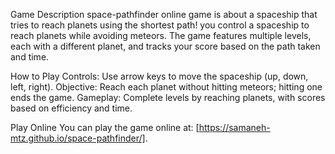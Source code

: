 

Game Description
space-pathfinder online game is about a spaceship that tries to reach planets using the shortest path!
you control a spaceship to reach planets while avoiding meteors. The game features multiple levels, each with a different planet, and tracks your score based on the path taken and time.

How to Play
Controls: Use arrow keys to move the spaceship (up, down, left, right).
Objective: Reach each planet without hitting meteors; hitting one ends the game.
Gameplay: Complete levels by reaching planets, with scores based on efficiency and time.


Play Online
You can play the game online at: [https://samaneh-mtz.github.io/space-pathfinder/].
